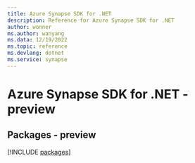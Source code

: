 ```yaml
---
title: Azure Synapse SDK for .NET
description: Reference for Azure Synapse SDK for .NET
author: wonner
ms.author: wanyang
ms.data: 12/19/2022
ms.topic: reference
ms.devlang: dotnet
ms.service: synapse
---
```

# Azure Synapse SDK for .NET - preview
## Packages - preview
[!INCLUDE [packages](synapse-index.md)]